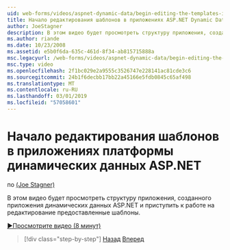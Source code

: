 ```yaml
---
uid: web-forms/videos/aspnet-dynamic-data/begin-editing-the-templates-in-aspnet-dynamic-data-applications
title: Начало редактирования шаблонов в приложениях ASP.NET Dynamic Data | Документация Майкрософт
author: JoeStagner
description: В этом видео будет просмотреть структуру приложения, созданного приложения динамических данных ASP.NET и приступить к работе на редактирование предоставленные шаблоны.
ms.author: riande
ms.date: 10/23/2008
ms.assetid: e5b0f6da-635c-461d-8f34-ab815715888a
msc.legacyurl: /web-forms/videos/aspnet-dynamic-data/begin-editing-the-templates-in-aspnet-dynamic-data-applications
msc.type: video
ms.openlocfilehash: 2f1bc029e2a9555c3526747e228141ac81cde3c6
ms.sourcegitcommit: 24b1f6decbb17bb22a45166e5fdb0845c65af498
ms.translationtype: MT
ms.contentlocale: ru-RU
ms.lasthandoff: 03/01/2019
ms.locfileid: "57058601"
---
```

<a name="begin-editing-the-templates-in-aspnet-dynamic-data-applications"></a>Начало редактирования шаблонов в приложениях платформы динамических данных ASP.NET
====================
по [(Joe Stagner)](https://github.com/JoeStagner)

В этом видео будет просмотреть структуру приложения, созданного приложения динамических данных ASP.NET и приступить к работе на редактирование предоставленные шаблоны.

[&#9654;Просмотрите видео (8 минут)](https://channel9.msdn.com/Blogs/ASP-NET-Site-Videos/begin-editing-the-templates-in-aspnet-dynamic-data-applications)

> [!div class="step-by-step"]
> [Назад](getting-started-with-dynamic-data.md)
> [Вперед](begin-modifying-dynamic-data-applications-with-url-routing.md)
